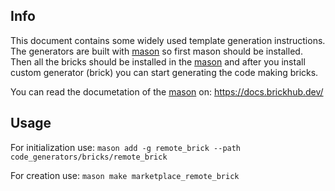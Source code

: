 ## Info

This document contains some widely used template generation instructions.
The generators are built with [mason](https://docs.brickhub.dev/) so first mason should be installed. Then all the bricks should be installed in the [mason](https://docs.brickhub.dev/) and after you install custom generator (brick) you can start generating the code making bricks.

You can read the documetation of the [mason](https://docs.brickhub.dev/) on: https://docs.brickhub.dev/

## Usage

For initialization use:
`mason add -g remote_brick --path code_generators/bricks/remote_brick`

For creation use:
`mason make marketplace_remote_brick`
